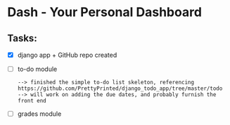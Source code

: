 # Dash - Your Personal Dashboard

## Tasks:
- [x] django app + GitHub repo created
- [ ] to-do module

      --> finished the simple to-do list skeleton, referencing https://github.com/PrettyPrinted/django_todo_app/tree/master/todo
      --> will work on adding the due dates, and probably furnish the front end
      
- [ ] grades module
